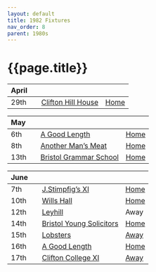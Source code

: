 ```yaml
---
layout: default
title: 1982 Fixtures
nav_order: 8
parent: 1980s
---
```


# {{page.title}}

| April |  |  |  |
|:---|:---|:---|:---|
| 29th |  | [Clifton Hill House](clifton-hill-house) | [Home](https://goo.gl/maps/TKf5ZBWfggmbtMNt5) |

| May |  |  |  |
|:---|:---|:---|:---|
| 6th |  | [A Good Length](a-good-length) | [Home](https://goo.gl/maps/TKf5ZBWfggmbtMNt5) |
| 8th |  | [Another Man’s Meat](another-mans-meat) | [Home](https://goo.gl/maps/TKf5ZBWfggmbtMNt5) |
| 13th |  | [Bristol Grammar School](bristol-grammar-school) | [Home](https://goo.gl/maps/TKf5ZBWfggmbtMNt5) |

| June |  |  |  |
|:---|:---|:---|:---|
| 7th |  | [J.Stimpfig’s XI](j-stimfigs-xi) | [Home](https://goo.gl/maps/TKf5ZBWfggmbtMNt5) |
| 10th |  | [Wills Hall](wills-hall) | [Home](https://goo.gl/maps/TKf5ZBWfggmbtMNt5) |
| 12th |  | [Leyhill](leyhill) | Away |
| 14th |  | [Bristol Young Solicitors](young-solicitors) | [Home](https://goo.gl/maps/TKf5ZBWfggmbtMNt5) |
| 15th |  | [Lobsters](lobsters) | [Away](https://goo.gl/maps/NPBTGjsXm9dr1DBW6) |
| 16th |  | [A Good Length](a-good-length-2) | [Home](https://goo.gl/maps/TKf5ZBWfggmbtMNt5) |
| 17th |  | [Clifton College XI](clifton-college) | [Away](https://goo.gl/maps/BhH3zz2H1YVCQRZ58) |